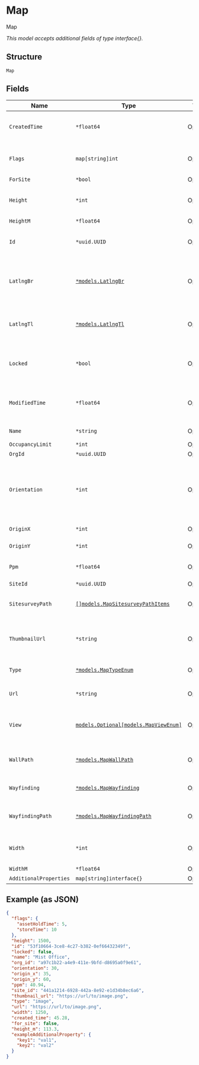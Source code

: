 
# Map

Map

*This model accepts additional fields of type interface{}.*

## Structure

`Map`

## Fields

| Name | Type | Tags | Description |
|  --- | --- | --- | --- |
| `CreatedTime` | `*float64` | Optional | When the object has been created, in epoch |
| `Flags` | `map[string]int` | Optional | Name/val pair objects for location engine to use |
| `ForSite` | `*bool` | Optional | - |
| `Height` | `*int` | Optional | When type=image, height of the image map |
| `HeightM` | `*float64` | Optional | - |
| `Id` | `*uuid.UUID` | Optional | Unique ID of the object instance in the Mist Organization |
| `LatlngBr` | [`*models.LatlngBr`](../../doc/models/latlng-br.md) | Optional | When type=google, latitude / longitude of the bottom-right corner |
| `LatlngTl` | [`*models.LatlngTl`](../../doc/models/latlng-tl.md) | Optional | When type=google, latitude / longitude of the top-left corner |
| `Locked` | `*bool` | Optional | Whether this map is considered locked down<br>**Default**: `false` |
| `ModifiedTime` | `*float64` | Optional | When the object has been modified for the last time, in epoch |
| `Name` | `*string` | Optional | The name of the map |
| `OccupancyLimit` | `*int` | Optional | - |
| `OrgId` | `*uuid.UUID` | Optional | - |
| `Orientation` | `*int` | Optional | Orientation of the map, 0 means up is north, 90 means up is west<br>**Default**: `0`<br>**Constraints**: `>= 0`, `<= 359` |
| `OriginX` | `*int` | Optional | User-annotated X origin, pixels |
| `OriginY` | `*int` | Optional | User-annotated Y origin, pixels |
| `Ppm` | `*float64` | Optional | When type=image, pixels per meter |
| `SiteId` | `*uuid.UUID` | Optional | - |
| `SitesurveyPath` | [`[]models.MapSitesurveyPathItems`](../../doc/models/map-sitesurvey-path-items.md) | Optional | Sitesurvey_path<br>**Constraints**: *Minimum Items*: `0` |
| `ThumbnailUrl` | `*string` | Optional | When type=image, the url for the thumbnail image / preview |
| `Type` | [`*models.MapTypeEnum`](../../doc/models/map-type-enum.md) | Optional | enum: `google`, `image`<br>**Default**: `"image"` |
| `Url` | `*string` | Optional | When type=image, the url |
| `View` | [`models.Optional[models.MapViewEnum]`](../../doc/models/map-view-enum.md) | Optional | if `type`==`google`. enum: `hybrid`, `roadmap`, `satellite`, `terrain` |
| `WallPath` | [`*models.MapWallPath`](../../doc/models/map-wall-path.md) | Optional | JSON blob for wall definition (same format as wayfinding_path) |
| `Wayfinding` | [`*models.MapWayfinding`](../../doc/models/map-wayfinding.md) | Optional | Properties related to wayfinding |
| `WayfindingPath` | [`*models.MapWayfindingPath`](../../doc/models/map-wayfinding-path.md) | Optional | JSON blob for wayfinding (using Dijkstra’s algorithm) |
| `Width` | `*int` | Optional | When type=image, width of the image map |
| `WidthM` | `*float64` | Optional | - |
| `AdditionalProperties` | `map[string]interface{}` | Optional | - |

## Example (as JSON)

```json
{
  "flags": {
    "assetHoldTime": 5,
    "storeTime": 10
  },
  "height": 1500,
  "id": "53f10664-3ce8-4c27-b382-0ef66432349f",
  "locked": false,
  "name": "Mist Office",
  "org_id": "a97c1b22-a4e9-411e-9bfd-d8695a0f9e61",
  "orientation": 30,
  "origin_x": 35,
  "origin_y": 60,
  "ppm": 40.94,
  "site_id": "441a1214-6928-442a-8e92-e1d34b8ec6a6",
  "thumbnail_url": "https://url/to/image.png",
  "type": "image",
  "url": "https://url/to/image.png",
  "width": 1250,
  "created_time": 45.28,
  "for_site": false,
  "height_m": 113.3,
  "exampleAdditionalProperty": {
    "key1": "val1",
    "key2": "val2"
  }
}
```

